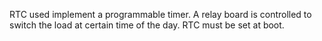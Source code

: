 RTC used implement a programmable timer.
A relay board is controlled to switch the load at certain time of the day.
RTC must be set at boot.
